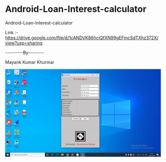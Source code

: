 # Android-Loan-Interest-calculator
Android-Loan-Interest-calculator

Link :- https://drive.google.com/file/d/1cANDVK86hcjQfXN99gEFmcSdTXhz372X/view?usp=sharing

---------By--------

Mayank Kumar Khurmai   


![Test Image 4](https://github.com/Mayank-Khurmai/Android-Loan-Interest-calculator/blob/master/Screenshot%20(40).png)
